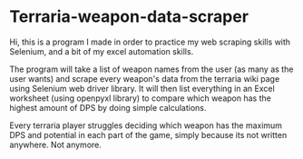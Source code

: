 # Terraria-weapon-data-scraper

Hi, this is a program I made in order to practice my web scraping skills with Selenium, and a bit of my excel automation skills.

The program will take a list of weapon names from the user (as many as the user wants) and scrape every weapon's data from the terraria wiki page using Selenium web driver library. 
It will then list everything in an Excel worksheet (using openpyxl library) to compare which weapon has the highest amount of DPS by doing simple calculations.

Every terraria player struggles deciding which weapon has the maximum DPS and potential in each part of the game, simply because its not written anywhere.
Not anymore.
